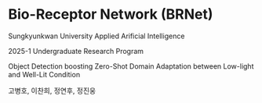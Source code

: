 # Bio-Receptor Network (BRNet)
Sungkyunkwan University Applied Arificial Intelligence

2025-1 Undergraduate Research Program

Object Detection boosting Zero-Shot Domain Adaptation between Low-light and Well-Lit Condition 

고병호, 이찬희, 정연후, 정진웅
